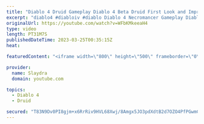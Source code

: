 ```yaml
---
title: "Diablo 4 Druid Gameplay Diablo 4 Beta Druid First Look and Impressions"
excerpt: "diablo4 #diabloiv #diablo Diablo 4 Necromancer Gameplay Diablo 4 Beta Necro First Look and Impressions More Diablo 4 ..."
originalUrl: https://youtube.com/watch?v=WFbKMkeeaH4
type: video
length: PT31M7S
publishedDateTime: 2023-03-25T00:35:15Z
heat: 

featuredContent: "<iframe width=\"800\" height=\"500\" frameborder=\"0\" src=\"https://www.youtube.com/embed/WFbKMkeeaH4\" allow=\"accelerometer; autoplay; encrypted-media; gyroscope; picture-in-picture\" allowfullscreen></iframe>"

provider:
  name: Slaydra
  domain: youtube.com

topics:
  - Diablo 4
  - Druid

secured: "T83N9Dv0PI8gjm+x6RrRiv9HVL68Xwj/8Amgx5JO3pdXdtB2d7OZO4PfPGwmC+h9EAHPWvsO8IFN4w/un2bG5tIHqmiaHDRrHh2ujXRMGZazo/8ir7EtxnRPBDHZ9cYOcbFFVj0ay2sJcBSDEUvCrhmdM9P60My1xDyYyLG9U0kys8Vn2luFHdzZwQyhhC46z+vmP2ENZVxM2Wov3XSALzrtHVWMImd14T1PxUYSPDQUeD5tv0VfWVM8ucilQjQckf/dP6s6J7VVIkesredeWpCztFT0t5Ez85aM7t6+f969urdtg/BH5+gbaoRLW/4k7MnNZqx8grSgkeMZ0MXawwWPWzp7dUBTi+d6bxgv3wNYIFOvArZGLJl07v05VjrF0S+onDM+VJL7bIEZFJzuQ+KCG/CJPupLB/1O2kqLFB0=;3Rm/VcmkRRJhT996fHahig=="
---
```



